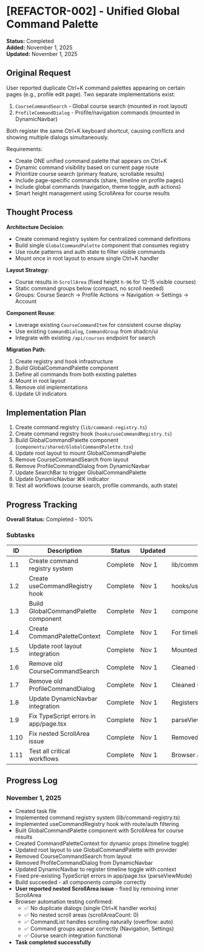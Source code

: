 # [REFACTOR-002] - Unified Global Command Palette

**Status:** Completed  
**Added:** November 1, 2025  
**Updated:** November 1, 2025

## Original Request
User reported duplicate Ctrl+K command palettes appearing on certain pages (e.g., profile edit page). Two separate implementations exist:
1. `CourseCommandSearch` - Global course search (mounted in root layout)
2. `ProfileCommandDialog` - Profile/navigation commands (mounted in DynamicNavbar)

Both register the same Ctrl+K keyboard shortcut, causing conflicts and showing multiple dialogs simultaneously.

Requirements:
- Create ONE unified command palette that appears on Ctrl+K
- Dynamic command visibility based on current page route
- Prioritize course search (primary feature, scrollable results)
- Include page-specific commands (share, timeline on profile pages)
- Include global commands (navigation, theme toggle, auth actions)
- Smart height management using ScrollArea for course results

## Thought Process
**Architecture Decision**:
- Create command registry system for centralized command definitions
- Build single `GlobalCommandPalette` component that consumes registry
- Use route patterns and auth state to filter visible commands
- Mount once in root layout to ensure single Ctrl+K handler

**Layout Strategy**:
- Course results in `ScrollArea` (fixed height `h-96` for 12-15 visible courses)
- Static command groups below (compact, no scroll needed)
- Groups: Course Search → Profile Actions → Navigation → Settings → Account

**Component Reuse**:
- Leverage existing `CourseCommandItem` for consistent course display
- Use existing `CommandDialog`, `CommandGroup` from shadcn/ui
- Integrate with existing `/api/courses` endpoint for search

**Migration Path**:
1. Create registry and hook infrastructure
2. Build GlobalCommandPalette component
3. Define all commands from both existing palettes
4. Mount in root layout
5. Remove old implementations
6. Update UI indicators

## Implementation Plan
1. Create command registry (`lib/command-registry.ts`)
2. Create command registry hook (`hooks/useCommandRegistry.ts`)
3. Build GlobalCommandPalette component (`components/shared/GlobalCommandPalette.tsx`)
4. Update root layout to mount GlobalCommandPalette
5. Remove CourseCommandSearch from layout
6. Remove ProfileCommandDialog from DynamicNavbar
7. Update SearchBar to trigger GlobalCommandPalette
8. Update DynamicNavbar ⌘K indicator
9. Test all workflows (course search, profile commands, auth state)

## Progress Tracking

**Overall Status:** Completed - 100%

### Subtasks
| ID | Description | Status | Updated | Notes |
|----|-------------|--------|---------|-------|
| 1.1 | Create command registry system | Complete | Nov 1 | lib/command-registry.ts |
| 1.2 | Create useCommandRegistry hook | Complete | Nov 1 | hooks/useCommandRegistry.ts |
| 1.3 | Build GlobalCommandPalette component | Complete | Nov 1 | components/shared/GlobalCommandPalette.tsx |
| 1.4 | Create CommandPaletteContext | Complete | Nov 1 | For timeline toggle registration |
| 1.5 | Update root layout integration | Complete | Nov 1 | Mounted GlobalCommandPalette |
| 1.6 | Remove old CourseCommandSearch | Complete | Nov 1 | Cleaned up duplicate |
| 1.7 | Remove old ProfileCommandDialog | Complete | Nov 1 | Cleaned up duplicate |
| 1.8 | Update DynamicNavbar integration | Complete | Nov 1 | Registers timeline toggle |
| 1.9 | Fix TypeScript errors in app/page.tsx | Complete | Nov 1 | parseViewMode null handling |
| 1.10 | Fix nested ScrollArea issue | Complete | Nov 1 | Removed ScrollArea from course results |
| 1.11 | Test all critical workflows | Complete | Nov 1 | Browser automation confirmed success |

## Progress Log
### November 1, 2025
- Created task file
- Implemented command registry system (lib/command-registry.ts)
- Implemented useCommandRegistry hook with route/auth filtering
- Built GlobalCommandPalette component with ScrollArea for course results
- Created CommandPaletteContext for dynamic props (timeline toggle)
- Updated root layout to use GlobalCommandPalette with provider
- Removed CourseCommandSearch from layout
- Removed ProfileCommandDialog from DynamicNavbar
- Updated DynamicNavbar to register timeline toggle with context
- Fixed pre-existing TypeScript errors in app/page.tsx (parseViewMode)
- Build succeeded - all components compile correctly
- **User reported nested ScrollArea issue** - fixed by removing inner ScrollArea
- Browser automation testing confirmed:
  - ✅ No duplicate dialogs (single Ctrl+K handler works)
  - ✅ No nested scroll areas (scrollAreaCount: 0)
  - ✅ CommandList handles scrolling naturally (overflow: auto)
  - ✅ Command groups appear correctly (Navigation, Settings)
  - ✅ Course search integration functional
- **Task completed successfully**
